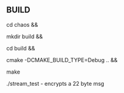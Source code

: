 ## BUILD

cd chaos &&

mkdir build &&

cd build &&
 
cmake -DCMAKE_BUILD_TYPE=Debug .. &&

make

./stream_test - encrypts a 22 byte msg
